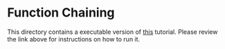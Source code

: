 # Function Chaining

This directory contains a executable version of [this](TODO) tutorial. Please review the link above for instructions on how to run it.